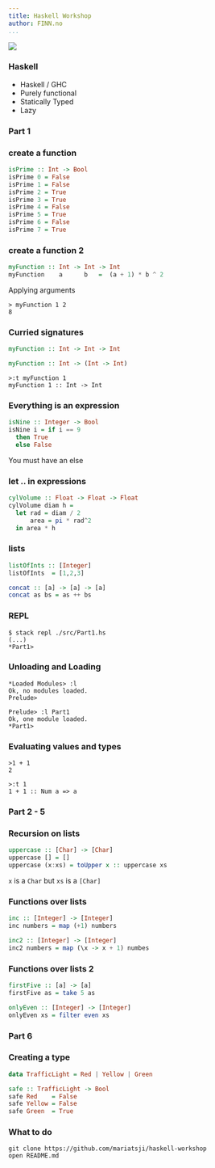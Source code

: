```yaml
---
title: Haskell Workshop
author: FINN.no
...
```



![](/Users/sjumilli//haskell/haskell-workshop/presentation/images/haskell-workshop.png)



### Haskell

- Haskell / GHC
- Purely functional
- Statically Typed
- Lazy


### Part 1


### create a function

```haskell
isPrime :: Int -> Bool
isPrime 0 = False
isPrime 1 = False
isPrime 2 = True
isPrime 3 = True
isPrime 4 = False
isPrime 5 = True
isPrime 6 = False
isPrime 7 = True
```


### create a function 2

```haskell
myFunction :: Int -> Int -> Int
myFunction    a      b   =  (a + 1) * b ^ 2
```

Applying arguments

    > myFunction 1 2
    8


### Curried signatures

```haskell
myFunction :: Int -> Int -> Int
```
```haskell
myFunction :: Int -> (Int -> Int)
```

    >:t myFunction 1
    myFunction 1 :: Int -> Int


### Everything is an expression

```haskell
isNine :: Integer -> Bool
isNine i = if i == 9
  then True
  else False
```

You must have an else


### let .. in expressions

```haskell
cylVolume :: Float -> Float -> Float
cylVolume diam h =
  let rad = diam / 2
      area = pi * rad^2
  in area * h
```


### lists

```haskell
listOfInts :: [Integer]
listOfInts  = [1,2,3]

concat :: [a] -> [a] -> [a]
concat as bs = as ++ bs
```


### REPL

    $ stack repl ./src/Part1.hs
    (...)
    *Part1> 


### Unloading and Loading

    *Loaded Modules> :l
    Ok, no modules loaded.
    Prelude>

    Prelude> :l Part1
    Ok, one module loaded.
    *Part1>


### Evaluating values and types

    >1 + 1
    2

    >:t 1
    1 + 1 :: Num a => a


### Part 2 - 5


### Recursion on lists

```haskell
uppercase :: [Char] -> [Char]
uppercase [] = []
uppercase (x:xs) = toUpper x :: uppercase xs
```

`x` is a `Char` but `xs` is a `[Char]`


### Functions over lists

```haskell
inc :: [Integer] -> [Integer]
inc numbers = map (+1) numbers

inc2 :: [Integer] -> [Integer]
inc2 numbers = map (\x -> x + 1) numbes
```


### Functions over lists 2

```haskell
firstFive :: [a] -> [a]
firstFive as = take 5 as

onlyEven :: [Integer] -> [Integer]
onlyEven xs = filter even xs
```


### Part 6


### Creating a type

```haskell
data TrafficLight = Red | Yellow | Green

safe :: TrafficLight -> Bool
safe Red    = False
safe Yellow = False
safe Green  = True
```


### What to do

    git clone https://github.com/mariatsji/haskell-workshop
    open README.md
